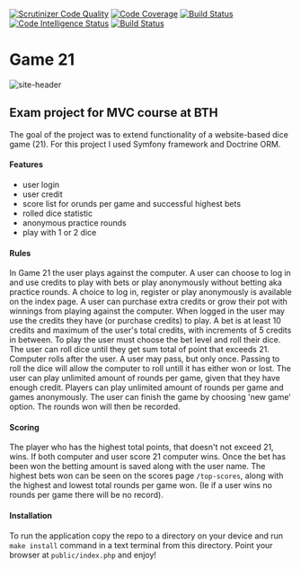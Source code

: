 [![Scrutinizer Code Quality](https://scrutinizer-ci.com/g/Elmittil/mvc-proj/badges/quality-score.png?b=master)](https://scrutinizer-ci.com/g/Elmittil/mvc-proj/?branch=master)  [![Code Coverage](https://scrutinizer-ci.com/g/Elmittil/mvc-proj/badges/coverage.png?b=master)](https://scrutinizer-ci.com/g/Elmittil/mvc-proj/?branch=master)  [![Build Status](https://scrutinizer-ci.com/g/Elmittil/mvc-proj/badges/build.png?b=master)](https://scrutinizer-ci.com/g/Elmittil/mvc-proj/build-status/master)  [![Code Intelligence Status](https://scrutinizer-ci.com/g/Elmittil/mvc-proj/badges/code-intelligence.svg?b=master)](https://scrutinizer-ci.com/code-intelligence)  [![Build Status](https://travis-ci.com/Elmittil/mvc-proj.svg?branch=master)](https://travis-ci.com/Elmittil/mvc-proj)

# Game 21

![site-header]()

## Exam project for MVC course at BTH  

The goal of the project was to extend functionality of a website-based dice game (21). For this project I used Symfony framework and Doctrine ORM. 

#### Features

- user login
- user credit
- score list for orunds per game and successful highest bets
- rolled dice statistic
- anonymous practice rounds
- play with 1 or 2 dice

#### Rules 
In Game 21 the user plays against the computer. A user can choose to log in and use credits to play with bets or play anonymously without betting aka practice rounds. 
A choice to log in, register or play anonymously is available on the index page. 
A user can purchase extra credits or grow their pot with winnings from playing against the computer. 
When logged in the user may use the credits they have (or purchase credits) to play. A bet is at least 10 credits and maximum of the user's total credits, with increments of 5 credits in between. 
To play the user must choose the bet level and roll their dice. The user can roll dice until they get sum total of point that exceeds 21. Computer rolls after the user. A user may pass, but only once. Passing to roll the dice will allow the computer to roll untill it has either won or lost. 
The user can play unlimited amount of rounds per game, given that they have enough credit. Players can play unlimited amount of rounds per game and games anonymously. 
The user can finish the game by choosing 'new game' option. The rounds won will then be recorded. 

#### Scoring
The player who has the highest total points, that doesn't not exceed 21, wins. If both computer and user score 21 computer wins. 
Once the bet has been won the betting amount is saved along with the user name. The highest bets won can be seen on the scores page ```/top-scores```, along with the highest and lowest total rounds per game won. (Ie if a user wins no rounds per game there will be no record).

#### Installation
To run the application copy the repo to a directory on your device and run ```make install``` command in a text terminal from this directory. Point your browser at ```public/index.php``` and enjoy!
